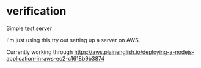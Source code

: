 # verification
Simple test server

I'm just using this try out setting up a server on AWS.

Currently working through https://aws.plainenglish.io/deploying-a-nodejs-application-in-aws-ec2-c1618b9b3874


